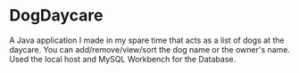# DogDaycare

A Java application I made in my spare time that acts as a list of dogs at the daycare. You can add/remove/view/sort the dog name or the owner's name. Used the local host and MySQL Workbench for the Database.

